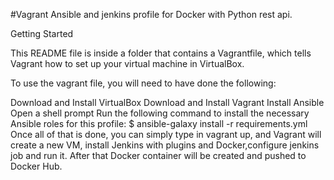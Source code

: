 #Vagrant Ansible and jenkins profile for Docker with Python rest api.

Getting Started

This README file is inside a folder that contains a Vagrantfile, which tells Vagrant how to set up your virtual machine in VirtualBox.

To use the vagrant file, you will need to have done the following:

Download and Install VirtualBox
Download and Install Vagrant
Install Ansible
Open a shell prompt
Run the following command to install the necessary Ansible roles for this profile: $ ansible-galaxy install -r requirements.yml
Once all of that is done, you can simply type in vagrant up, and Vagrant will create a new VM, install Jenkins with plugins and Docker,configure jenkins job and run it.
After that Docker container will be created and pushed to Docker Hub.